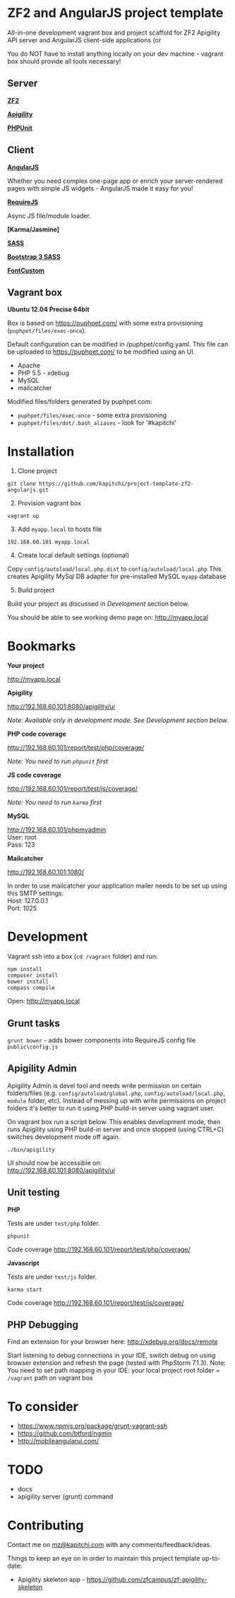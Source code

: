 ZF2 and AngularJS project template
==================================

All-in-one development vagrant box and project scaffold for ZF2 Apigility API server and AngularJS client-side applications (or

You do NOT have to install anything locally on your dev machine - vagrant box should provide all tools necessary!


Server
------

__[ZF2](http://framework.zend.com/)__

__[Apigility](http://www.apigility.org/)__

__[PHPUnit](http://phpunit.de/)__


Client
------

__[AngularJS](https://angularjs.org/)__

Whether you need complex one-page app or enrich your server-rendered pages with simple JS widgets - AngularJS made it easy for you!

__[RequireJS](http://requirejs.org/)__

Async JS file/module loader.

__[Karma/Jasmine]__


__[SASS](http://sass-lang.com/)__


__[Bootstrap 3 SASS](http://getbootstrap.com/css/#sass)__

__[FontCustom](http://fontcustom.com/)__


Vagrant box
-----------

__Ubuntu 12.04 Precise 64bit__

Box is based on https://puphpet.com/ with some extra provisioning (`puphpet/files/exec-once`).

Default configuration can be modified in /puphpet/config.yaml. This file can be uploaded to https://puphpet.com/ to be modified using an UI.

* Apache
* PHP 5.5 - xdebug
* MySQL
* mailcatcher


Modified files/folders generated by puphpet.com:

* `puphpet/files/exec-once` - some extra provisioning
* `puphpet/files/dot/.bash_aliases` - look for '#kapitchi'


Installation
============

1. Clone project

```
git clone https://github.com/kapitchi/project-template-zf2-angularjs.git
```

2. Provision vagrant box

```
vagrant up
```

3. Add `myapp.local` to hosts file

```
192.168.60.101 myapp.local
```

4. Create local default settings (optional)

Copy `config/autoload/local.php.dist` to `config/autoload/local.php`
This creates Apigility MySql DB adapter for pre-installed MySQL `myapp` database

5. Build project

Build your project as discussed in _Development_ section below.

You should be able to see working demo page on:
http://myapp.local


Bookmarks
=========

__Your project__

http://myapp.local


__Apigility__

http://192.168.60.101:8080/apigility/ui

_Note: Available only in development mode. See Development section below._


__PHP code coverage__

http://192.168.60.101/report/test/php/coverage/

_Note: You need to run `phpunit` first_


__JS code coverage__

http://192.168.60.101/report/test/js/coverage/

_Note: You need to run `karma` first_

__MySQL__

http://192.168.60.101/phpmyadmin  
User: root  
Pass: 123


__Mailcatcher__

http://192.168.60.101:1080/

In order to use mailcatcher your application mailer needs to be set up using this SMTP settings:  
Host: 127.0.0.1  
Port: 1025



Development
===========

Vagrant ssh into a box (`cd /vagrant` folder) and run:
```
npm install
composer install
bower install
compass compile
```

Open: http://myapp.local


Grunt tasks
-----------

`grunt bower` - adds bower components into RequireJS config file `public\config.js`


Apigility Admin
---------------

Apigility Admin is devel tool and needs write permission on certain folders/files (e.g. `config/autoload/global.php`, `config/autoload/local.php`, `module` folder, etc).
Instead of messing up with write permissions on project folders it's better to run it using PHP build-in server using vagrant user.

On vagrant box run a script below.
This enables development mode, then runs Apigility using PHP build-in server and once stopped (using CTRL+C) switches development mode off again.
```
./bin/apigility
```

UI should now be accessible on:  
http://192.168.60.101:8080/apigility/ui


Unit testing
------------

__PHP__

Tests are under `test/php` folder.

```
phpunit
```

Code coverage
http://192.168.60.101/report/test/php/coverage/

__Javascript__

Tests are under `test/js` folder.

```
karma start
```

Code coverage
http://192.168.60.101/report/test/js/coverage/


PHP Debugging
-------------

Find an extension for your browser here:
http://xdebug.org/docs/remote

Start listening to debug connections in your IDE, switch debug on using browser extension and refresh the page (tested with PhpStorm 7.1.3).
Note: You need to set path mapping in your IDE: your local project root folder = `/vagrant` path on vagrant box


To consider
===========

* https://www.npmjs.org/package/grunt-vagrant-ssh
* https://github.com/btford/ngmin
* http://mobileangularui.com/

TODO
====

* docs
* apigility server (grunt) command

Contributing
============

Contact me on mz@kapitchi.com with any comments/feedback/ideas.

Things to keep an eye on in order to maintain this project template up-to-date:

* Apigility skeleton app - https://github.com/zfcampus/zf-apigility-skeleton